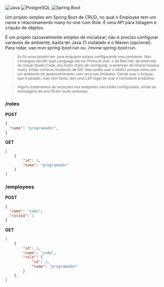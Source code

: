 ![Java](https://img.shields.io/badge/Java-17-red)
![PostgreSQL](https://img.shields.io/badge/PostgreSQL-Latest-blue)
![Spring Boot](https://img.shields.io/badge/Spring%20Boot-3.5.3-green)

Um projeto simples em Spring Boot de CRUD, no qual o Employee tem um name e relacionamento many-to-one com Role. É uma API para listagem e criação de objetos.

É um projeto razoavelmente simples de inicializar; não é preciso configurar variáveis de ambiente, basta ter Java 21 instalado e o Maven (opcional). Para rodar, use mvn spring-boot:run ou ./mvnw spring-boot:run.

> <sub> Eu fiz esse projeto em Java enquanto estava configurando meu ambiente. Não conseguia decidir qual Language Server Protocol usar: o da Red Hat, da extensão do Visual Studio Code, era muito chato de configurar; a extensão da Oracle travava muito. Então comecei mudando de IDE. Não podia usar o IntelliJ porque estou em um ambiente de desenvolvimento com recursos limitados. Decidi usar o Eclipse, que é pesado, mas nem tanto, tem uma LSP legal de usar e considerei produtivo. </sub>

> <sub>Alguns tratamentos de exceções nos endpoints não estão configurados, então as mensagens de erro ficam muito extensas.</sub>

### /roles
**POST**
```json
{
  "name": "programador",
}
```

**GET**
```json
[
    {
        "id": 1,
        "name": "programador"
    }
]
```

### /employees
**POST**
```json
{
  "name": "joão",
  "roleId": 1
}
```

**GET**
```json
[
    {
        "id": 1,
        "name": "joão",
        "role": {
            "id": 1,
            "name": "programador"
        }
    },
]
```